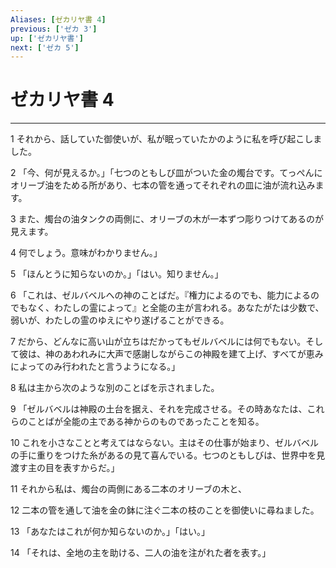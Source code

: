 ```yaml
---
Aliases: [ゼカリヤ書 4]
previous: ['ゼカ 3']
up: ['ゼカリヤ書']
next: ['ゼカ 5']
---
```

# ゼカリヤ書 4

***




1 
それから、話していた御使いが、私が眠っていたかのように私を呼び起こしました。 



2 
「今、何が見えるか。」「七つのともしび皿がついた金の燭台です。てっぺんにオリーブ油をためる所があり、七本の管を通ってそれぞれの皿に油が流れ込みます。 



3 
また、燭台の油タンクの両側に、オリーブの木が一本ずつ彫りつけてあるのが見えます。 



4 
何でしょう。意味がわかりません。」 



5 
「ほんとうに知らないのか。」「はい。知りません。」 



6 
「これは、ゼルバベルへの神のことばだ。『権力によるのでも、能力によるのでもなく、わたしの霊によって』と全能の主が言われる。あなたがたは少数で、弱いが、わたしの霊のゆえにやり遂げることができる。 



7 
だから、どんなに高い山が立ちはだかってもゼルバベルには何でもない。そして彼は、神のあわれみに大声で感謝しながらこの神殿を建て上げ、すべてが恵みによってのみ行われたと言うようになる。」 



8 
私は主から次のような別のことばを示されました。 



9 
「ゼルバベルは神殿の土台を据え、それを完成させる。その時あなたは、これらのことばが全能の主である神からのものであったことを知る。 



10 
これを小さなことと考えてはならない。主はその仕事が始まり、ゼルバベルの手に重りをつけた糸があるの見て喜んでいる。七つのともしびは、世界中を見渡す主の目を表すからだ。」 



11 
それから私は、燭台の両側にある二本のオリーブの木と、 



12 
二本の管を通して油を金の鉢に注ぐ二本の枝のことを御使いに尋ねました。 



13 
「あなたはこれが何か知らないのか。」「はい。」 



14 
「それは、全地の主を助ける、二人の油を注がれた者を表す。」
